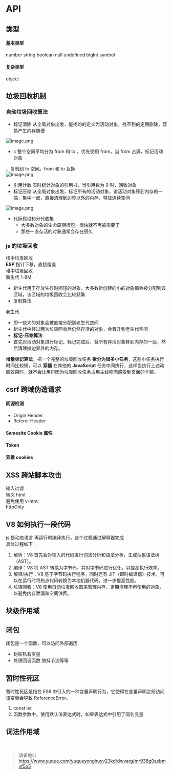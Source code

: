 # API
## 类型

#### 基本类型

number string boolean null undefined bigInt symbol

#### 复杂类型

object

## 垃圾回收机制

### 自动垃圾回收算法

- 标记清除 从全局对象出发，能找的的定义为活动对象，找不到的定期删除，容易产生内存随便

![image.png](https://cdn.nlark.com/yuque/0/2023/png/1572912/1679985968960-df33e95e-5208-4b11-bfe2-61e95f81d576.png#averageHue=%23ace5a2&clientId=u152d6541-44ff-4&from=paste&height=540&id=u630345c6&name=image.png&originHeight=540&originWidth=1556&originalType=binary&ratio=1&rotation=0&showTitle=false&size=300340&status=done&style=none&taskId=ufa901aa0-62f2-4735-9835-b72cb9eec12&title=&width=1556)

- c 整个空间平均分为 from 和 to ，优先使用 from，当 from 占满，标记活动对象

，复制到 to 空间。from 和 to 互换  
![image.png](https://cdn.nlark.com/yuque/0/2023/png/1572912/1679985976688-c86ab4d8-b989-441b-845c-75040202881d.png#averageHue=%23e8f0e8&clientId=u152d6541-44ff-4&from=paste&height=1056&id=u8fcc4db1&name=image.png&originHeight=1056&originWidth=1394&originalType=binary&ratio=1&rotation=0&showTitle=false&size=575368&status=done&style=none&taskId=ufd4b8d54-1e36-4dd5-accc-8a00384a717&title=&width=1394)

- 引用计数 实时统计对象的引用书，当引用数为 0 时，回收对象
- 标记压缩 从全局对象出发，标记所有的活动对象，讲活动对象移到内存的一端，集中一起，直接清理到边界以外的内存，释放连续空间

![image.png](https://cdn.nlark.com/yuque/0/2023/png/1572912/1679985943541-712aaa6f-45ad-4d49-9b1a-24140c564fd6.png#averageHue=%23ace5a2&clientId=u152d6541-44ff-4&from=paste&height=522&id=u7404c8d7&name=image.png&originHeight=522&originWidth=1734&originalType=binary&ratio=1&rotation=0&showTitle=false&size=302673&status=done&style=none&taskId=u74d08b35-1317-451d-a46e-7f701c8d4e3&title=&width=1734)

- 代际假设和分代收集
  - 大多数对象的生命周期很短，很快就不再被需要了
  - 那些一直存活的对象通常会存在很久

### js 的垃圾回收

栈中垃圾回收  
**ESP** 指针下移，直接覆盖  
堆中垃圾回收  
新生代 1-8M

- 新生代用于存放生存时间短的对象，大多数新创建的小的对象都会被分配到该区域，该区域的垃圾回收会比较频繁
- 复制算法

老生代

- 即一些大的对象会被直接分配到老生代空间
- 新生代中经过两次垃圾回收后仍然存活的对象，会晋升到老生代空间
- **标记-压缩算法**
- 首先对活动对象进行标记，标记完成后，将所有存活对象移到内存的一段，然后清理掉边界外的内存。

**增量标记算法**，把一个完整的垃圾回收任务 **拆分为很多小任务**，这些小任务执行时间比较短，可以 **穿插** 在其他的 **JavaScript** 任务中间执行，这样当执行上述动画效果时，就不会让用户因为垃圾回收任务占用主线程而感受到页面的卡顿。

## csrf 跨域伪造请求

#### 同源检测

- Origin Header
- Referer Header

#### Samesite Cookie 属性

#### Token

#### 双重 cookies

## XSS 跨站脚本攻击

输入过滤  
转义 html  
避免使用 v-html  
httpOnly

## V8 如何执行一段代码

js 是动态语言 再运行时编译执行，这个过程通过解释器完成  
具体过程如下：

1. 解析：V8 首先会对输入的代码进行词法分析和语法分析，生成抽象语法树（AST）。
2. 编译：V8 将 AST 转换为字节码，并对字节码进行优化，以提高执行效率。
3. 解释/执行：V8 基于字节码执行程序，同时还有 JIT（即时编译器）技术，可以在运行时将热点代码转换为本地机器代码，进一步提高性能。
4. 垃圾回收：V8 使用自动垃圾回收器来管理内存，定期清理不再使用的对象，以避免内存泄漏和空间浪费。

## 块级作用域

## 闭包

闭包是一个函数，可以访问外部遍历

- 封装私有变量
- 处理回调函数 防抖节流等等

## 暂时性死区

暂时性死区是指在 ES6 中引入的一种变量声明行为，它使得在变量声明之前访问该变量会导致 ReferenceError。

1. const let
2. 函数参数中，使用默认值表达式时，如果表达式中引用了同名变量

## 词法作用域

<br>
  
> 语雀地址 https://www.yuque.com/yuqueyonghuyv23kd/dwvarg/mr938g0sebmvf5o5